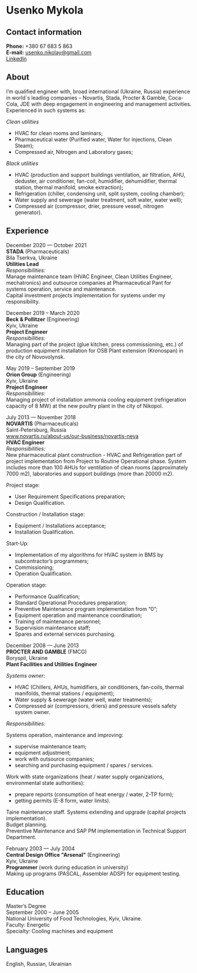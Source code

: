 Usenko Mykola
=====
Contact information
------
**Phone:** +380 67 683 5 863  
**E-mail:** usenko.nikolay@gmail.com  
[LinkedIn](https://www.linkedin.com/in/mykola-usenko-4565945a/)  

About
----
I’m qualified engineer with, broad international (Ukraine, Russia) experience in world`s leading companies – Novartis, Stada, Procter & Gamble, Coca-Cola, JDE with deep engagement in engineering and management activities.  
Experienced in such systems as:  

*Clean utilities*
- HVAC for clean rooms and laminars;
- Pharmaceutical water (Purified water, Water for injections, Clean Steam);
- Compressed air, Nitrogen and Laboratory gases;

*Black utilities*
- HVAC (production and support buildings ventilation, air filtration, AHU, deduster, air conditioner, fan-coil, humidifier, dehumidifier, thermal station, thermal manifold, smoke extraction);
- Refrigeration (chiller, condensing unit, split system, cooling chamber);
- Water supply and sewerage (water treatment, soft water, water well);
- Compressed air (compressor, drier, pressure vessel, nitrogen generator).

Experience
-----
December 2020 — October 2021  
**STADA** (Pharmaceuticals)  
Bila Tserkva, Ukraine  
**Utilities Lead**  
*Responsibilities:*  
Manage maintenance team (HVAC Engineer, Clean Utilities Engineer, mechatronics) and outsource companies at Pharmaceutical Pant for systems operation, service and maintenance.  
Capital investment projects implementation for systems under my responsibility.

December 2019 – March 2020  
**Beck & Pollitzer** (Engineering)  
Kyiv, Ukraine  
**Project Engineer**  
*Responsibilities:*  
Managing part of the project (glue kitchen, press commissioning, etc.) of production equipment installation for OSB Plant extension (Kronospan) in the city of Novovolynsk.

May 2019 – September 2019  
**Orion Group** (Engineering)  
Kyiv, Ukraine  
**Project Engineer**  
*Responsibilities:*  
Managing project of installation ammonia cooling equipment (refrigeration capacity of 8 MW) at the new poultry plant in the city of Nikopol.

July 2013 — November 2018  
**NOVARTIS** (Pharmaceuticals)  
Saint-Petersburg, Russia  
www.novartis.ru/about-us/our-business/novartis-neva  
**HVAC Engineer**  
*Responsibilities:*  
New pharmaceutical plant construction - HVAC and Refrigeration part of project implementation from Project to Routine Operational phase. System includes more than 100 AHUs for ventilation of clean rooms (approximately 7000 m2), laboratories and support buildings (more than 20000 m2).  

Project stage:  
- User Requirement Specifications preparation;
- Design Qualification.

Construction / Installation stage:  
- Equipment / Installations acceptance;
- Installation Qualification.

Start-Up:  
- Implementation of my algorithms for HVAC system in BMS by subcontractor’s programmers;
- Commissioning;
- Operation Qualification.

Operation stage:  
- Performance Qualification;
- Standard Operational Procedures preparation;
- Preventive Maintenance program implementation from “0”;
- Equipment operation and maintenance coordination;
- Training of maintenance personnel;
- Supervision maintenance staff;
- Spares and external services purchasing.

December 2008 — June 2013  
**PROCTER AND GAMBLE** (FMCG)  
Boryspil, Ukraine  
**Plant Facilities and Utilities Engineer**  

*Systems owner:*  
- HVAC (Chillers, AHUs, humidifiers, air conditioners, fan-coils, thermal manifolds, thermal stations / equipment);
- Water supply & sewerage (water well, water treatments);
- Compressed air (compressors, driers) and pressure vessels safety system owner.  

*Responsibilities:*

Systems operation, maintenance and improving:  
- supervise maintenance team;
- equipment adjustment;
- work with outsource companies;
- searching and purchasing equipment / spares / services.

Work with state organizations (heat / water supply organizations, environmental state authorities):  
- prepare reports (consumption of heat energy / water, 2-TP form);
- getting permits (E-8 form, water limits).

Taine maintenance staff.
Systems extending and upgrade (capital projects implementation).  
Budget planning.  
Preventive Maintenance and SAP PM implementation in Technical Support Department.  

February 2003 — July 2004  
**Central Design Office "Arsenal"** (Engineering)  
Kyiv, Ukraine  
**Programmer** (work during education in university)  
Making up programs (PASCAL, Assembler ADSP) for equipment testing.

Education
-----
Master’s Degree  
September 2000 – June 2005  
National University of Food Technologies, Kyiv, Ukraine.  
Faculty: Energetic  
Specialty: Cooling machines and equipment  

Languages
-----
English, Russian, Ukrainian

